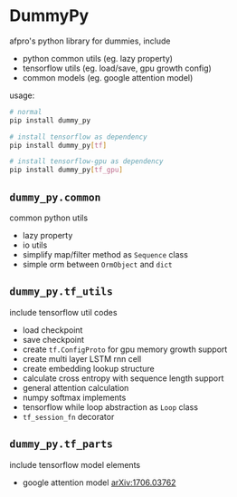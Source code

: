 # DummyPy

afpro's python library for dummies, include

* python common utils (eg. lazy property)
* tensorflow utils (eg. load/save, gpu growth config)
* common models (eg. google attention model)

usage:

```bash
# normal
pip install dummy_py

# install tensorflow as dependency
pip install dummy_py[tf]

# install tensorflow-gpu as dependency
pip install dummy_py[tf_gpu]
```

## `dummy_py.common`

common python utils

* lazy property
* io utils
* simplify map/filter method as `Sequence` class
* simple orm between `OrmObject` and `dict`

## `dummy_py.tf_utils`

include tensorflow util codes

* load checkpoint
* save checkpoint
* create `tf.ConfigProto` for gpu memory growth support
* create multi layer LSTM rnn cell
* create embedding lookup structure
* calculate cross entropy with sequence length support
* general attention calculation
* numpy softmax implements
* tensorflow while loop abstraction as `Loop` class
* `tf_session_fn` decorator

## `dummy_py.tf_parts`

include tensorflow model elements

* google attention model [arXiv:1706.03762](https://arxiv.org/abs/1706.03762)